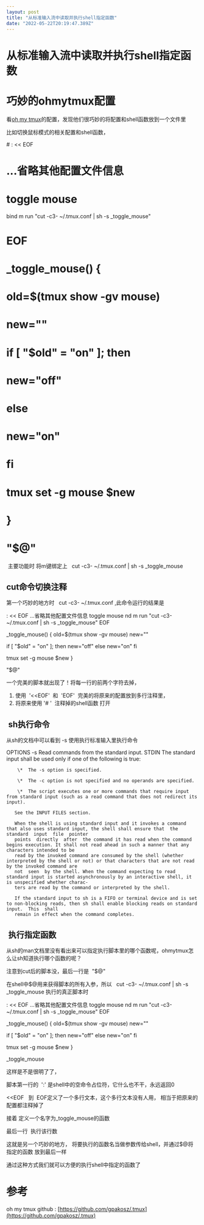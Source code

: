 ```yaml
---
layout: post
title: "从标准输入流中读取并执行shell指定函数"
date: "2022-05-22T20:19:47.389Z"
---
```

从标准输入流中读取并执行shell指定函数
=====================

巧妙的ohmytmux配置
=============

看[oh my tmux](https://github.com/gpakosz/.tmux)的配置，发现他们很巧妙的将配置和shell函数放到一个文件里

比如切换鼠标模式的相关配置和shell函数，

\# : << EOF
# ...省略其他配置文件信息
# toggle mouse
bind m run "cut -c3- ~/.tmux.conf | sh -s \_toggle\_mouse"
# EOF
#
# \_toggle\_mouse() {
#   old\=$(tmux show -gv mouse)
#   new\=""
#
#   if \[ "$old" = "on" \]; then
#     new\="off"
#   else
#     new\="on"
#   fi
#
#   tmux set \-g mouse $new
# }
#
# "$@"

 主要功能时 将m键绑定上   cut -c3- ~/.tmux.conf | sh -s \_toggle\_mouse 

cut命令切换注释
---------

第一个巧妙的地方时   cut -c3- ~/.tmux.conf ,此命令运行的结果是

: << EOF
...省略其他配置文件信息
toggle mouse
nd m run "cut -c3- ~/.tmux.conf | sh -s \_toggle\_mouse"
EOF

\_toggle\_mouse() {
  old\=$(tmux show -gv mouse)
  new\=""

  if \[ "$old" = "on" \]; then
    new\="off"
  else
    new\="on"
  fi

  tmux set \-g mouse $new
}

"$@"

一个完美的脚本就出现了！将每一行的前两个字符去掉，

1.  使用  '<<EOF'  和  'EOF'  完美的将原来的配置放到多行注释里，
2.  将原来使用 '\# '  注释掉的shell函数 打开

 sh执行命令
-------

从sh的文档中可以看到 -s 使用执行标准输入里执行命令

OPTIONS
       \-s        Read commands from the standard input.
STDIN
       The standard input shall be used only if one of the following is true:

        \*  The -s option is specified.

        \*  The -c option is not specified and no operands are specified.

        \*  The script executes one or more commands that require input from standard input (such as a read command that does not redirect its input).

       See the INPUT FILES section.

       When the shell is using standard input and it invokes a command that also uses standard input, the shell shall ensure that  the  standard  input  file  pointer
       points  directly  after  the command it has read when the command begins execution. It shall not read ahead in such a manner that any characters intended to be
       read by the invoked command are consumed by the shell (whether interpreted by the shell or not) or that characters that are not read by the invoked command are
       not  seen  by the shell. When the command expecting to read standard input is started asynchronously by an interactive shell, it is unspecified whether charac‐
       ters are read by the command or interpreted by the shell.

       If the standard input to sh is a FIFO or terminal device and is set to non-blocking reads, then sh shall enable blocking reads on standard  input.  This  shall
       remain in effect when the command completes.

 执行指定函数
-------

从sh的man文档里没有看出来可以指定执行脚本里的哪个函数呢，ohmytmux怎么让sh知道执行哪个函数的呢？

注意到cut后的脚本没，最后一行是  "$@" 

在shell中$@用来获得脚本的所有入参，所以   cut -c3- ~/.tmux.conf | sh -s \_toggle\_mouse 执行的真正脚本时

: << EOF
...省略其他配置文件信息
toggle mouse
nd m run "cut -c3- ~/.tmux.conf | sh -s \_toggle\_mouse"
EOF

\_toggle\_mouse() {
  old\=$(tmux show -gv mouse)
  new\=""

  if \[ "$old" = "on" \]; then
    new\="off"
  else
    new\="on"
  fi

  tmux set \-g mouse $new
}

\_toggle\_mouse

这样是不是很明了了，

脚本第一行的  ':' 是shell中的空命令占位符，它什么也不干，永远返回0

<<EOF   到  EOF定义了一个多行文本，这个多行文本没有人用， 相当于把原来的配置都注释掉了

接着 定义一个名字为\_toggle\_mouse的函数

最后一行  执行该行数

这就是另一个巧妙的地方， 将要执行的函数名当做参数传给shell，并通过$@将 指定的函数 放到最后一样

通过这种方式我们就可以方便的执行shell中指定的函数了

参考
==

oh my tmux github : [https://github.com/gpakosz/.tmux](https://github.com/gpakosz/.tmux)